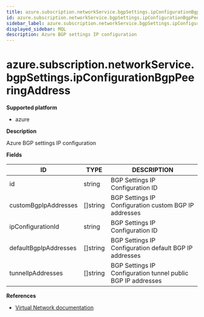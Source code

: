 ```yaml
---
title: azure.subscription.networkService.bgpSettings.ipConfigurationBgpPeeringAddress
id: azure.subscription.networkService.bgpSettings.ipConfigurationBgpPeeringAddress
sidebar_label: azure.subscription.networkService.bgpSettings.ipConfigurationBgpPeeringAddress
displayed_sidebar: MQL
description: Azure BGP settings IP configuration
---
```


# azure.subscription.networkService.bgpSettings.ipConfigurationBgpPeeringAddress

**Supported platform**

- azure

**Description**

Azure BGP settings IP configuration

**Fields**

| ID                    | TYPE             | DESCRIPTION                                                  |
| --------------------- | ---------------- | ------------------------------------------------------------ |
| id                    | string           | BGP Settings IP Configuration ID                             |
| customBgpIpAddresses  | &#91;&#93;string | BGP Settings IP Configuration custom BGP IP addresses        |
| ipConfigurationId     | string           | BGP Settings IP Configuration ID                             |
| defaultBgpIpAddresses | &#91;&#93;string | BGP Settings IP Configuration default BGP IP addresses       |
| tunnelIpAddresses     | &#91;&#93;string | BGP Settings IP Configuration tunnel public BGP IP addresses |

**References**

- [Virtual Network documentation](https://learn.microsoft.com/en-us/azure/virtual-network/)
